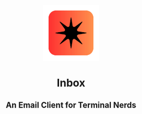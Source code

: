 <div align="center">
  <img src="assets/logo.png" alg="inbox log" height="150px"/>
  <h1>Inbox</h1>
  <h2>An Email Client for Terminal Nerds</h2>
</div>
